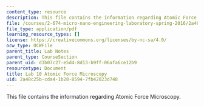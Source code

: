 ```yaml
---
content_type: resource
description: This file contains the information regarding Atomic Force Microscopy.
file: /courses/2-674-micro-nano-engineering-laboratory-spring-2016/2a48c25bcda41b2885947fb42023d748_MIT2_674S16_LabNote10.pdf
file_type: application/pdf
learning_resource_types: []
license: https://creativecommons.org/licenses/by-nc-sa/4.0/
ocw_type: OCWFile
parent_title: Lab Notes
parent_type: CourseSection
parent_uid: d3b07c27-e5d4-8d13-b9ff-06afa6ce12b9
resourcetype: Document
title: Lab 10 Atomic Force Microscopy
uid: 2a48c25b-cda4-1b28-8594-7fb42023d748
---
```

This file contains the information regarding Atomic Force Microscopy.